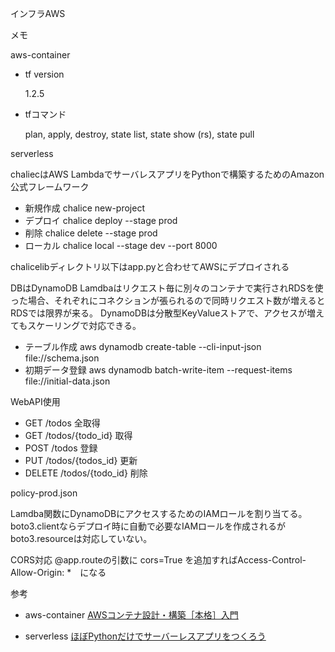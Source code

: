 インフラAWS

メモ

aws-container

- tf version

  1.2.5

- tfコマンド

  plan, apply, destroy, state list, state show (rs), state pull


serverless

chaliecはAWS LambdaでサーバレスアプリをPythonで構築するためのAmazon公式フレームワーク


- 新規作成  chalice new-project <name>
- デプロイ  chalice deploy --stage prod     
- 削除     chalice delete --stage prod
- ローカル  chalice local --stage dev --port 8000

chalicelibディレクトリ以下はapp.pyと合わせてAWSにデプロイされる

DBはDynamoDB
Lamdbaはリクエスト毎に別々のコンテナで実行されRDSを使った場合、それぞれにコネクションが張られるので同時リクエスト数が増えるとRDSでは限界が来る。
DynamoDBは分散型KeyValueストアで、アクセスが増えてもスケーリングで対応できる。

- テーブル作成 aws dynamodb create-table --cli-input-json file://schema.json
- 初期データ登録 aws dynamodb batch-write-item --request-items file://initial-data.json

WebAPI使用
- GET /todos 全取得
- GET /todos/{todo_id} 取得
- POST /todos 登録
- PUT /todos/{todos_id} 更新
- DELETE /todos/{todo_id} 削除

policy-prod.json

Lamdba関数にDynamoDBにアクセスするためのIAMロールを割り当てる。
boto3.clientならデプロイ時に自動で必要なIAMロールを作成されるがboto3.resourceは対応していない。

CORS対応
@app.routeの引数に cors=True を追加すればAccess-Control-Allow-Origin: *　になる

参考

- aws-container
[AWSコンテナ設計・構築［本格］入門](https://www.amazon.co.jp/dp/B09DKZC1ZH/)


- serverless
[ほぼPythonだけでサーバーレスアプリをつくろう](https://www.amazon.co.jp/dp/B07X2CTF48/)